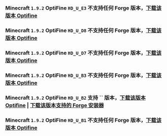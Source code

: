 ### Minecraft `1.9.2` OptiFine `HD_U_E3` 不支持**任何** Forge 版本，[下载该版本 Optifine](https://optifine.cn/download/OptiFine_1.9.2_HD_U_E3.jar)

### Minecraft `1.9.2` OptiFine `HD_U_D8` 不支持**任何** Forge 版本，[下载该版本 Optifine](https://optifine.cn/download/OptiFine_1.9.2_HD_U_D8.jar)

### Minecraft `1.9.2` OptiFine `HD_U_D7` 不支持**任何** Forge 版本，[下载该版本 Optifine](https://optifine.cn/download/OptiFine_1.9.2_HD_U_D7.jar)

### Minecraft `1.9.2` OptiFine `HD_U_B3` 不支持**任何** Forge 版本，[下载该版本 Optifine](https://optifine.cn/download/OptiFine_1.9.2_HD_U_B3.jar)

### Minecraft `1.9.2` OptiFine `HD_U_B2` 支持 `` 版本，[下载该版本 Optifine](https://optifine.cn/download/OptiFine_1.9.2_HD_U_B2.jar) | [下载该版本支持的 Forge 安装器](https://maven.minecraftforge.net/net/minecraftforge/forge/1.9.2-/forge-1.9.2--installer.jar)

### Minecraft `1.9.2` OptiFine `HD_U_B1` 不支持**任何** Forge 版本，[下载该版本 Optifine](https://optifine.cn/download/OptiFine_1.9.2_HD_U_B1.jar)

